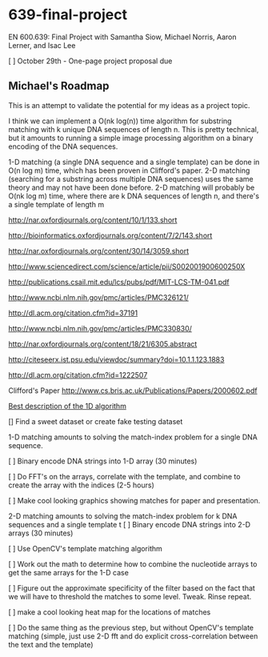 # 639-final-project
EN 600.639: Final Project with Samantha Siow, Michael Norris, Aaron Lerner, and Isac Lee

[ ] October 29th - One-page project proposal due


## Michael's Roadmap
This is an attempt to validate the potential for my ideas as a project topic.

I think we can implement a O(nk log(n)) time algorithm for substring matching
with k unique DNA sequences of length n.  This is pretty technical, but it
amounts to running a simple image processing algorithm on a binary encoding of
the DNA sequences.

1-D matching (a single DNA sequence and a single template) can be done in 
O(n log m) time, which has been proven in Clifford's paper.  2-D matching 
(searching for a substring across multiple DNA sequences) uses the same theory 
and may not have been done before.  2-D matching will probably be O(nk log m)
time, where there are k DNA sequences of length n, and there's a single template
of length m

http://nar.oxfordjournals.org/content/10/1/133.short

http://bioinformatics.oxfordjournals.org/content/7/2/143.short

http://nar.oxfordjournals.org/content/30/14/3059.short

http://www.sciencedirect.com/science/article/pii/S002001900600250X

http://publications.csail.mit.edu/lcs/pubs/pdf/MIT-LCS-TM-041.pdf

http://www.ncbi.nlm.nih.gov/pmc/articles/PMC326121/

http://dl.acm.org/citation.cfm?id=37191

http://www.ncbi.nlm.nih.gov/pmc/articles/PMC330830/

http://nar.oxfordjournals.org/content/18/21/6305.abstract

http://citeseerx.ist.psu.edu/viewdoc/summary?doi=10.1.1.123.1883

http://dl.acm.org/citation.cfm?id=1222507

Clifford's Paper http://www.cs.bris.ac.uk/Publications/Papers/2000602.pdf

[Best description of the 1D algorithm](http://stringpedia.bsmithers.co.uk/index.php?title=FFT_Algorithm_For_Solving_Exact_Pattern_Matching_With_Don%27t_Cares)

[] Find a sweet dataset or create fake testing dataset

1-D matching amounts to solving the match-index problem for a single DNA
sequence.

[ ] Binary encode DNA strings into 1-D array (30 minutes)

[ ] Do FFT's on the arrays, correlate with the template, and combine to create
the array with the indices (2-5 hours)

[ ] Make cool looking graphics showing matches for paper and presentation.

2-D matching amounts to solving the match-index problem for k DNA sequences and
a single template t
[ ] Binary encode DNA strings into 2-D arrays (30 minutes)

[ ] Use OpenCV's template matching algorithm

 [ ] Work out the math to determine how to combine the nucleotide arrays to get
     the same arrays for the 1-D case
 
 [ ] Figure out the approximate specificity of the filter based on the fact
     that we will have to threshold the matches to some level.  Tweak. Rinse
     repeat.
 

[ ] make a cool looking heat map for the locations of matches

[ ] Do the same thing as the previous step, but without OpenCV's template
    matching (simple, just use 2-D fft and do explicit cross-correlation between
    the text and the template)
